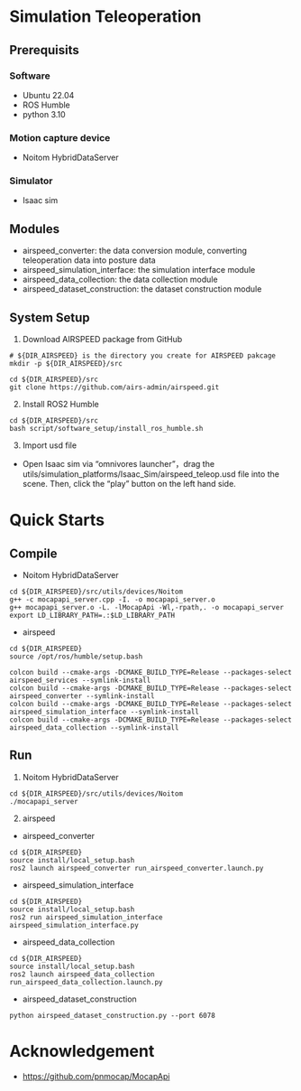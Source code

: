 # Simulation Teleoperation

## Prerequisits
### Software
  * Ubuntu 22.04
  * ROS Humble
  * python 3.10
### Motion capture device
  * Noitom HybridDataServer
### Simulator
  * Isaac sim

## Modules
* airspeed_converter: the data conversion module, converting teleoperation data into posture data
* airspeed_simulation_interface: the simulation interface module
* airspeed_data_collection: the data collection module
* airspeed_dataset_construction: the dataset construction module


## System Setup
1. Download AIRSPEED package from GitHub
```shell
# ${DIR_AIRSPEED} is the directory you create for AIRSPEED pakcage
mkdir -p ${DIR_AIRSPEED}/src

cd ${DIR_AIRSPEED}/src
git clone https://github.com/airs-admin/airspeed.git
```

2. Install ROS2 Humble
```
cd ${DIR_AIRSPEED}/src
bash script/software_setup/install_ros_humble.sh
```

3. Import usd file
* Open Isaac sim via “omnivores launcher”，drag the utils/simulation_platforms/Isaac_Sim/airspeed_teleop.usd file into the scene. Then, click the “play” button on the left hand side.



# Quick Starts

## Compile
* Noitom HybridDataServer
```
cd ${DIR_AIRSPEED}/src/utils/devices/Noitom
g++ -c mocapapi_server.cpp -I. -o mocapapi_server.o
g++ mocapapi_server.o -L. -lMocapApi -Wl,-rpath,. -o mocapapi_server
export LD_LIBRARY_PATH=.:$LD_LIBRARY_PATH
```

* airspeed
```
cd ${DIR_AIRSPEED}
source /opt/ros/humble/setup.bash

colcon build --cmake-args -DCMAKE_BUILD_TYPE=Release --packages-select airspeed_services --symlink-install
colcon build --cmake-args -DCMAKE_BUILD_TYPE=Release --packages-select airspeed_converter --symlink-install
colcon build --cmake-args -DCMAKE_BUILD_TYPE=Release --packages-select airspeed_simulation_interface --symlink-install
colcon build --cmake-args -DCMAKE_BUILD_TYPE=Release --packages-select airspeed_data_collection --symlink-install
```

## Run
1. Noitom HybridDataServer
```
cd ${DIR_AIRSPEED}/src/utils/devices/Noitom
./mocapapi_server
```
2. airspeed
* airspeed_converter
```
cd ${DIR_AIRSPEED}
source install/local_setup.bash
ros2 launch airspeed_converter run_airspeed_converter.launch.py
```
* airspeed_simulation_interface
```
cd ${DIR_AIRSPEED}
source install/local_setup.bash
ros2 run airspeed_simulation_interface airspeed_simulation_interface.py
```
* airspeed_data_collection
```
cd ${DIR_AIRSPEED}
source install/local_setup.bash
ros2 launch airspeed_data_collection run_airspeed_data_collection.launch.py
```
* airspeed_dataset_construction
```
python airspeed_dataset_construction.py --port 6078
```

# Acknowledgement
* https://github.com/pnmocap/MocapApi
